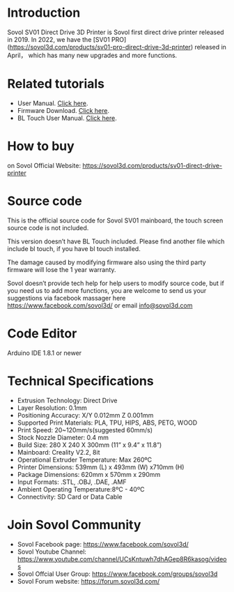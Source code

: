 # Introduction

Sovol SV01 Direct Drive 3D Printer is Sovol first direct drive printer released in 2019. 
In 2022, we have the [SV01 PRO] (https://sovol3d.com/products/sv01-pro-direct-drive-3d-printer) released in April， which has many new upgrades and more functions.

# Related tutorials 

- User Manual. [Click here](https://drive.google.com/file/d/1dBNFtsBGVQUVFFrFAeT3jfcQAeqG8vlM/view).
- Firmware Download. [Click here](https://sovol3d.com/pages/download).
- BL Touch User Manual. [Click here](https://docs.google.com/presentation/d/1vC_pHHgzZZn_A8UYwykFEmInIEXr_VVX/edit?usp=sharing&ouid=116699464694286068058&rtpof=true&sd=true).

# How to buy

on Sovol Official Website:  https://sovol3d.com/products/sv01-direct-drive-printer

# Source code

This is the official source code for Sovol SV01 mainboard, the touch screen source code is not included. 

This version doesn’t have BL Touch included. Please find another file which include bl touch, if you have bl touch installed. 

The damage caused by modifying firmware also using the third party firmware will lose the 1 year warranty. 

Sovol doesn’t provide tech help for help users to modify source code, but if you need us to add more functions, you are welcome to send us your suggestions via facebook massager here https://www.facebook.com/sovol3d/ or email 
info@sovol3d.com 

# Code Editor

Arduino IDE 1.8.1 or newer

# Technical Specifications

- Extrusion Technology: Direct Drive
- Layer Resolution: 0.1mm
- Positioning Accuracy: X/Y 0.012mm Z 0.001mm
- Supported Print Materials: PLA, TPU, HIPS, ABS, PETG, WOOD
- Print Speed: 20~120mm/s(suggested 60mm/s)
- Stock Nozzle Diameter: 0.4 mm
- Build Size: 280 X 240 X 300mm (11” x 9.4” x 11.8”)
- Mainboard: Creality V2.2, 8it
- Operational Extruder Temperature: Max 260ºC
- Printer Dimensions: 539mm (L) x 493mm (W) x710mm (H)
- Package Dimensions: 620mm x 570mm x 290mm
- Input Formats: .STL, .OBJ, .DAE, .AMF
- Ambient Operating Temperature:8ºC - 40ºC
- Connectivity: SD Card or Data Cable

# Join Sovol Community

- Sovol Facebook page: https://www.facebook.com/sovol3d/
- Sovol Youtube Channel: https://www.youtube.com/channel/UCsKntuwh7dhAGep8R6kasog/videos
- Sovol Offcial User Group: https://www.facebook.com/groups/sovol3d
- Sovol Forum website: https://forum.sovol3d.com/


